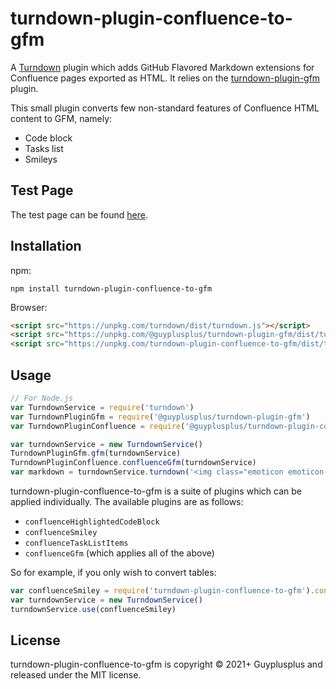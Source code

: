 # turndown-plugin-confluence-to-gfm

A [Turndown](https://github.com/domchristie/turndown) plugin which adds GitHub Flavored Markdown extensions for Confluence pages exported as HTML. It relies on the [turndown-plugin-gfm](https://github.com/guyplusplus/turndown-plugin-gfm) plugin.

This small plugin converts few non-standard features of Confluence HTML content to GFM, namely:
* Code block
* Tasks list
* Smileys

## Test Page

The test page can be found [here](https://guyplusplus.github.io/turndown-plugin-confluence-to-gfm/).

## Installation

npm:

```
npm install turndown-plugin-confluence-to-gfm
```

Browser:

```html
<script src="https://unpkg.com/turndown/dist/turndown.js"></script>
<script src="https://unpkg.com/@guyplusplus/turndown-plugin-gfm/dist/turndown-plugin-gfm.js"></script>
<script src="https://unpkg.com/turndown-plugin-confluence-to-gfm/dist/turndown-plugin-confluence-to-gfm.js"></script>
```

## Usage

```js
// For Node.js
var TurndownService = require('turndown')
var TurndownPluginGfm = require('@guyplusplus/turndown-plugin-gfm')
var TurndownPluginConfluence = require('@guyplusplus/turndown-plugin-confluence-to-gfm')

var turndownService = new TurndownService()
TurndownPluginGfm.gfm(turndownService)
TurndownPluginConfluence.confluenceGfm(turndownService)
var markdown = turndownService.turndown('<img class="emoticon emoticon-laugh" data-emoji-id="1f600" data-emoji-shortname=":grinning:" data-emoji-fallback="😀" src="images/icons/emoticons/biggrin.png" width="16" height="16" data-emoticon-name="laugh" alt="(big grin)"/>')
```

turndown-plugin-confluence-to-gfm is a suite of plugins which can be applied individually. The available plugins are as follows:

- `confluenceHighlightedCodeBlock`
- `confluenceSmiley`
- `confluenceTaskListItems`
- `confluenceGfm` (which applies all of the above)

So for example, if you only wish to convert tables:

```js
var confluenceSmiley = require('turndown-plugin-confluence-to-gfm').confluenceSmiley
var turndownService = new TurndownService()
turndownService.use(confluenceSmiley)
```

## License

turndown-plugin-confluence-to-gfm is copyright © 2021+ Guyplusplus and released under the MIT license.
